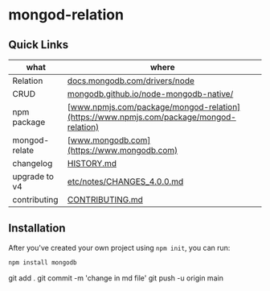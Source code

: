 # mongod-relation

## Quick Links

| what          | where                                                                                                   |
| ------------- | ------------------------------------------------------------------------------------------------------- |
| Relation      | [docs.mongodb.com/drivers/node](https://docs.mongodb.com/drivers/node)                                  |
| CRUD          | [mongodb.github.io/node-mongodb-native/](https://mongodb.github.io/node-mongodb-native/)                |
| npm package   | [www.npmjs.com/package/mongod-relation](https://www.npmjs.com/package/mongod-relation)                  |
| mongod-relate | [www.mongodb.com](https://www.mongodb.com)                                                              |
| changelog     | [HISTORY.md](https://github.com/mongodb/node-mongodb-native/blob/HEAD/HISTORY.md)                       |
| upgrade to v4 | [etc/notes/CHANGES_4.0.0.md](https://github.com/mongodb/node-mongodb-native/blob/HEAD/etc/notes/CHANGES_4.0.0.md) |
| contributing  | [CONTRIBUTING.md](https://github.com/mongodb/node-mongodb-native/blob/HEAD/CONTRIBUTING.md)             |

## Installation

After you've created your own project using `npm init`, you can run:

```bash
npm install mongodb
```





git add .
git commit -m 'change in md file'
git push -u origin main